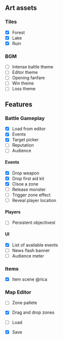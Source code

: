 
## Art assets

### Tiles

+ [X] Forest
+ [X] Lake
+ [X] Ruin

### BGM

+ [ ] Intense battle theme
+ [ ] Editor theme
+ [ ] Opening fanfare
+ [ ] Win theme
+ [ ] Loss theme

## Features

### Battle Gameplay

+ [X] Load from editor
+ [X] Events
+ [X] Target picker
+ [ ] Reputation
+ [ ] Audience

#### Events

+ [X] Drop weapon
+ [X] Drop first aid kit
+ [X] Clsoe a zone
+ [ ] Release monster
+ [ ] Trigger zone effect
+ [ ] Reveal player location

#### Players

+ [ ] Persistent objectivest

#### UI

+ [X] List of available events
+ [ ] News flash banner
+ [ ] Audience meter

### Items

+ [X] Item scene @rica

### Map Editor

+ [ ] Zone pallete
+ [X] Drag and drop zones
+ [ ] Load
+ [X] Save

